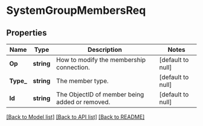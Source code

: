 # SystemGroupMembersReq

## Properties
Name | Type | Description | Notes
------------ | ------------- | ------------- | -------------
**Op** | **string** | How to modify the membership connection. | [default to null]
**Type_** | **string** | The member type. | [default to null]
**Id** | **string** | The ObjectID of member being added or removed. | [default to null]

[[Back to Model list]](../README.md#documentation-for-models) [[Back to API list]](../README.md#documentation-for-api-endpoints) [[Back to README]](../README.md)


